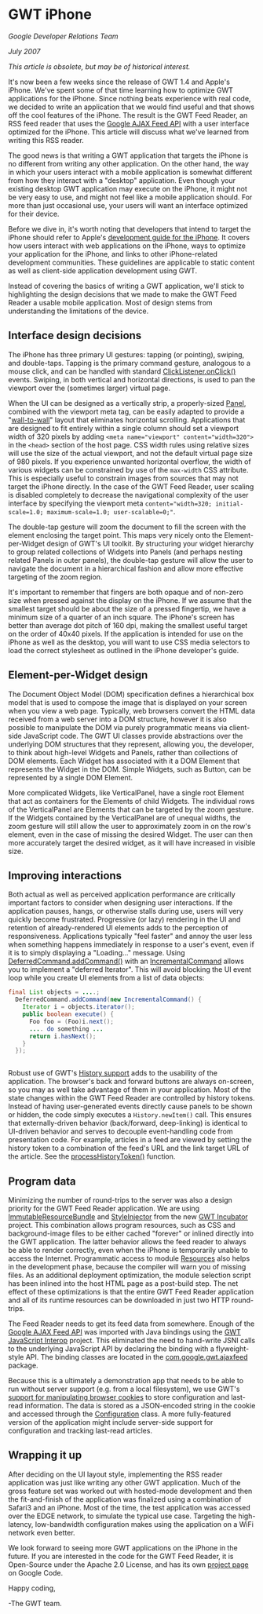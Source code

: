 GWT iPhone
===

_Google Developer Relations Team_

_July 2007_

_This article is obsolete, but may be of historical interest._

It's now been a few weeks since the release of GWT 1.4 and Apple's iPhone.
We've spent some of that time learning how to optimize GWT
applications for the iPhone. Since nothing beats experience with real
code, we decided to write an application that we would find useful and that
shows off the cool features of the iPhone. The result is the
GWT Feed Reader, an RSS feed reader that uses the
[Google
AJAX Feed API](https://developers.google.com/feed/) with a user interface optimized for the iPhone. This article
will discuss what we've learned from writing this RSS reader.

The good news is that writing a GWT application that
targets the iPhone is no different from writing any other application.
On the other hand, the way in which your users interact with a mobile application is
somewhat different from how they interact with a "desktop" application.
Even though your existing desktop GWT application may execute on the iPhone,
it might not be very easy to use, and might not feel like a mobile application should.
For more than just occasional use, your users will want an
interface optimized for their device.

Before we dive in, it's worth noting that
developers that intend to target the iPhone should refer to Apple's
[development
guide for the iPhone](http://developer.apple.com/iphone/). It covers how users interact with web
applications on the iPhone, ways to optimize your application for the iPhone,
and links to other iPhone-related development communities. These
guidelines are applicable to static content as well as client-side application
development using GWT.

Instead of covering the basics of writing a GWT application, we'll stick
to highlighting the design decisions that we made to make the GWT Feed Reader a
usable mobile application. Most of design stems from understanding the
limitations of the device.

## Interface design decisions

The iPhone has three primary UI gestures: tapping (or pointing),
swiping, and double-taps. Tapping is the primary command gesture,
analogous to a mouse click, and can be handled with standard
[ClickListener.onClick()](/javadoc/latest/com/google/gwt/user/client/ui/ClickListener.html)
events. Swiping, in both vertical and horizontal directions, is used to
pan the viewport over the (sometimes larger) virtual page.

When the UI can be designed as a vertically strip, a properly-sized
[Panel](/javadoc/latest/com/google/gwt/user/client/ui/Panel.html),
combined with the viewport meta tag, can be easily adapted to provide a
"[wall-to-wall](http://gwt-feed-reader.googlecode.com/svn/trunk/src/com/google/gwt/sample/feedreader/client/WallToWallPanel.java)"
layout that eliminates horizontal scrolling. Applications that are
designed to fit entirely within a single column should set a viewport width of
320 pixels by adding `<meta
name="viewport" content="width=320">` in the
`<head>` section of the host
page. CSS width rules using relative sizes will use the size of the actual
viewport, and not the default virtual page size of 980 pixels. If you
experience unwanted horizontal overflow, the width of various widgets can be
constrained by use of the `max-width`
CSS attribute. This is especially useful to constrain images from sources
that may not target the iPhone directly. In the case of the GWT Feed
Reader, user scaling is disabled completely to decrease the navigational
complexity of the user interface by specifying the viewport meta
`content="width=320; initial-scale=1.0; maximum-scale=1.0;
user-scalable=0;"`.

The double-tap gesture will zoom the document to fill the screen with the
element enclosing the target point. This maps very nicely onto the
Element-per-Widget design of GWT's UI toolkit. By structuring your widget
hierarchy to group related collections of Widgets into Panels (and perhaps
nesting related Panels in outer panels), the double-tap gesture will allow the
user to navigate the document in a hierarchical fashion and allow more effective
targeting of the zoom region.

It's important to remember that fingers are both opaque and of non-zero
size when pressed against the display on the iPhone. If we assume that the
smallest target should be about the size of a pressed fingertip, we have a
minimum size of a quarter of an inch square. The iPhone's screen has better than
average dot pitch of 160 dpi, making the smallest useful target on the order of
40x40 pixels. If the application is intended for use on the iPhone as well
as the desktop, you will want to use CSS media selectors to load the correct
stylesheet as outlined in the iPhone developer's guide.

## Element-per-Widget design

The Document Object Model (DOM) specification defines a hierarchical box
model that is used to compose the image that is displayed on your screen when
you view a web page. Typically, web browsers convert the HTML data
received from a web server into a DOM structure, however it is also possible to
manipulate the DOM via purely programmatic means via client-side JavaScript
code. The GWT UI classes provide abstractions over the underlying DOM
structures that they represent, allowing you, the developer, to think about
high-level Widgets and Panels, rather than collections of DOM elements.
Each Widget has associated with it a DOM Element that represents the Widget in
the DOM. Simple Widgets, such as Button, can be represented by a single
DOM Element.

More complicated Widgets, like VerticalPanel, have a single root Element
that act as containers for the Elements of child Widgets. The individual
rows of the VerticalPanel are Elements that can be targeted by the zoom
gesture. If the Widgets contained by the VerticalPanel are of unequal
widths, the zoom gesture will still allow the user to approximately zoom in on
the row's element, even in the case of missing the desired Widget. The
user can then more accurately target the desired widget, as it will have
increased in visible size.

## Improving interactions

Both actual as well as perceived application performance are critically
important factors to consider when designing user interactions. If the
application pauses, hangs, or otherwise stalls during use, users will very
quickly become frustrated.
Progressive (or lazy) rendering in the UI and retention of already-rendered UI
elements adds to the perception of responsiveness.
Applications typically "feel faster" and annoy the user less when something happens
immediately in response to a user's event, even if it is to simply displaying a
"Loading..." message. Using
[DeferredCommand.addCommand()](/javadoc/latest/com/google/gwt/user/client/DeferredCommand.html) with an
[IncrementalCommand](/javadoc/latest/com/google/gwt/user/client/IncrementalCommand.html)
allows you to implement a "deferred Iterator". This will avoid blocking
the UI event loop while you create UI elements from a list of data
objects:

```java
final List objects = ....;
  DeferredCommand.addCommand(new IncrementalCommand() {
    Iterator i = objects.iterator();
    public boolean execute() {
      Foo foo = (Foo)i.next();
      .... do something ...
      return i.hasNext();
    }
  });
  
```

Robust use of GWT's
[History
support](/javadoc/latest/com/google/gwt/user/client/History.html) adds to the usability of the application. The browser's back
and forward buttons are always on-screen, so you may as well take advantage of
them in your application. Most of the state changes within the GWT Feed
Reader are controlled by history tokens. Instead of having user-generated
events directly cause panels to be shown or hidden, the code simply executes a
`History.newItem()` call. This
ensures that externally-driven behavior (back/forward, deep-linking) is
identical to UI-driven behavior and serves to decouple event-handling code from
presentation code. For example, articles in a feed are viewed by setting the
history token to a combination of the feed's URL and the link target URL of the
article. See the
[processHistoryToken()](http://gwt-feed-reader.googlecode.com/svn/trunk/src/com/google/gwt/sample/feedreader/client/GwtFeedReader.java)
function.

## Program data

Minimizing the number of round-trips to the server was also a design
priority for the GWT Feed Reader application. We are using
[ImmutableResourceBundle](http://code.google.com/p/google-web-toolkit-incubator/wiki/ImmutableResourceBundle)
and
[StyleInjector](http://code.google.com/p/google-web-toolkit-incubator/wiki/StyleInjector)
from the new
[GWT
Incubator](http://code.google.com/p/google-web-toolkit-incubator) project. This combination allows program resources, such as
CSS and background-image files to be either cached "forever" or inlined directly
into the GWT application. The latter behavior allows the feed reader to
always be able to render correctly, even when the iPhone is temporarily unable
to access the Internet. Programmatic access to module
[Resources](http://gwt-feed-reader.googlecode.com/svn/trunk/src/com/google/gwt/sample/feedreader/client/resources/Resources.java)
also helps in the development phase, because the compiler will warn you of
missing files. As an additional deployment optimization, the module
selection script has been inlined into the host HTML page as a post-build
step. The net effect of these optimizations is that the entire GWT Feed
Reader application and all of its runtime resources can be downloaded in just
two HTTP round-trips.

The Feed Reader needs to get its feed data from somewhere. Enough
of the
[Google
AJAX Feed API](https://developers.google.com/feed/) was imported with Java bindings using the
[GWT
JavaScript Interop](http://code.google.com/p/gwt-api-interop) project. This eliminated the need to hand-write
JSNI calls to the underlying JavaScript API by declaring the binding with a
flyweight-style API. The binding classes are located in the
[com.google.gwt.ajaxfeed](http://gwt-feed-reader.googlecode.com/svn/trunk/src/com/google/gwt/ajaxfeed)
package.

Because this is a ultimately a demonstration app that needs to be able to
run without server support (e.g. from a local filesystem), we use GWT's
[support
for manipulating browser cookies](/javadoc/latest/com/google/gwt/user/client/Cookies.html) to store configuration and last-read
information. The data is stored as a JSON-encoded string in the cookie and
accessed through the
[Configuration](http://gwt-feed-reader.googlecode.com/svn/trunk/src/com/google/gwt/sample/feedreader/client/Configuration.java)
class. A more fully-featured version of the application might include
server-side support for configuration and tracking last-read articles.

## Wrapping it up

After deciding on the UI layout style, implementing the RSS reader
application was just like writing any other GWT application. Much of the
gross feature set was worked out with hosted-mode development and then the
fit-and-finish of the application was finalized using a combination of Safari3
and an iPhone. Most of the time, the test application was accessed over
the EDGE network, to simulate the typical use case. Targeting the
high-latency, low-bandwidth configuration makes using the application on a WiFi
network even better.

We look forward to seeing more GWT applications on the iPhone in the
future. If you are interested in the code for the GWT Feed Reader, it is
Open-Source under the Apache 2.0 License, and has its own
[project
page](http://code.google.com/p/gwt-feed-reader/) on Google Code.

Happy coding,

 -The GWT team.
